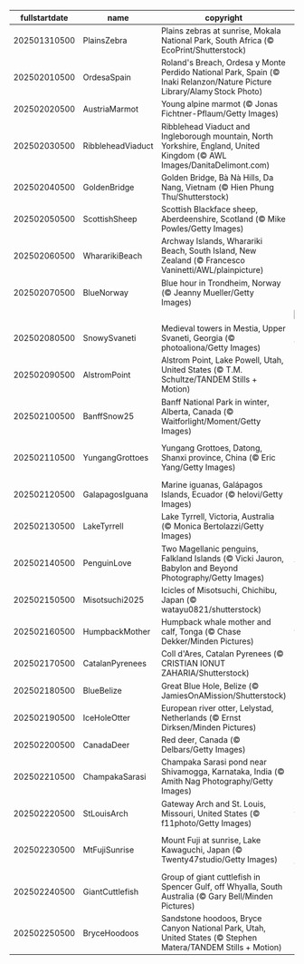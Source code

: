 |fullstartdate|name|copyright|title|image|
|--|--|--|--|--|
202501310500|PlainsZebra|Plains zebras at sunrise, Mokala National Park, South Africa (© EcoPrint/Shutterstock)|Anything but plain|![](/en-CA/2025/02/202501310500PlainsZebra.jpg)|
202502010500|OrdesaSpain|Roland's Breach, Ordesa y Monte Perdido National Park, Spain (© Inaki Relanzon/Nature Picture Library/Alamy Stock Photo)|Once more unto the breach|![](/en-CA/2025/02/202502010500OrdesaSpain.jpg)|
202502020500|AustriaMarmot|Young alpine marmot (© Jonas Fichtner-Pflaum/Getty Images)|Weather or not|![](/en-CA/2025/02/202502020500AustriaMarmot.jpg)|
202502030500|RibbleheadViaduct|Ribblehead Viaduct and Ingleborough mountain, North Yorkshire, England, United Kingdom (© AWL Images/DanitaDelimont.com)|Bridging history, one arch at a time|![](/en-CA/2025/02/202502030500RibbleheadViaduct.jpg)|
202502040500|GoldenBridge|Golden Bridge, Bà Nà Hills, Da Nang, Vietnam (© Hien Phung Thu/Shutterstock)|A walk among the clouds|![](/en-CA/2025/02/202502040500GoldenBridge.jpg)|
202502050500|ScottishSheep|Scottish Blackface sheep, Aberdeenshire, Scotland (© Mike Powles/Getty Images)|Baa, baa, black sheep? No.|![](/en-CA/2025/02/202502050500ScottishSheep.jpg)|
202502060500|WhararikiBeach|Archway Islands, Wharariki Beach, South Island, New Zealand (© Francesco Vaninetti/AWL/plainpicture)|Reflections of a nation's legacy|![](/en-CA/2025/02/202502060500WhararikiBeach.jpg)|
202502070500|BlueNorway|Blue hour in Trondheim, Norway (© Jeanny Mueller/Getty Images)|Stuck in a blue moment|![](/en-CA/2025/02/202502070500BlueNorway.jpg)|
||||![](/en-CA/2025/02/.jpg)|
202502080500|SnowySvaneti|Medieval towers in Mestia, Upper Svaneti, Georgia (© photoaliona/Getty Images)|Frozen in time|![](/en-CA/2025/02/202502080500SnowySvaneti.jpg)|
202502090500|AlstromPoint|Alstrom Point, Lake Powell, Utah, United States (© T.M. Schultze/TANDEM Stills + Motion)|A point worth pondering|![](/en-CA/2025/02/202502090500AlstromPoint.jpg)|
202502100500|BanffSnow25|Banff National Park in winter, Alberta, Canada (© Waitforlight/Moment/Getty Images)|Chill out in one of the coolest spots|![](/en-CA/2025/02/202502100500BanffSnow25.jpg)|
202502110500|YungangGrottoes|Yungang Grottoes, Datong, Shanxi province, China (© Eric Yang/Getty Images)|The watchful eyes of history|![](/en-CA/2025/02/202502110500YungangGrottoes.jpg)|
202502120500|GalapagosIguana|Marine iguanas, Galápagos Islands, Ecuador (© helovi/Getty Images)|Darwin's blueprint|![](/en-CA/2025/02/202502120500GalapagosIguana.jpg)|
202502130500|LakeTyrrell|Lake Tyrrell, Victoria, Australia (© Monica Bertolazzi/Getty Images)|Salt of the earth|![](/en-CA/2025/02/202502130500LakeTyrrell.jpg)|
202502140500|PenguinLove|Two Magellanic penguins, Falkland Islands (© Vicki Jauron, Babylon and Beyond Photography/Getty Images)|Look at these lovebirds|![](/en-CA/2025/02/202502140500PenguinLove.jpg)|
202502150500|Misotsuchi2025|Icicles of Misotsuchi, Chichibu, Japan (© watayu0821/shutterstock)|These are so nice-icle|![](/en-CA/2025/02/202502150500Misotsuchi2025.jpg)|
202502160500|HumpbackMother|Humpback whale mother and calf, Tonga (© Chase Dekker/Minden Pictures)|Protecting the giants of the sea|![](/en-CA/2025/02/202502160500HumpbackMother.jpg)|
202502170500|CatalanPyrenees|Coll d'Ares, Catalan Pyrenees (© CRISTIAN IONUT ZAHARIA/Shutterstock)|An icy border|![](/en-CA/2025/02/202502170500CatalanPyrenees.jpg)|
202502180500|BlueBelize|Great Blue Hole, Belize (© JamiesOnAMission/Shutterstock)|Endless blue|![](/en-CA/2025/02/202502180500BlueBelize.jpg)|
202502190500|IceHoleOtter|European river otter, Lelystad, Netherlands (© Ernst Dirksen/Minden Pictures)|The 'otter' side of life|![](/en-CA/2025/02/202502190500IceHoleOtter.jpg)|
202502200500|CanadaDeer|Red deer, Canada (© Delbars/Getty Images)|A regal duo|![](/en-CA/2025/02/202502200500CanadaDeer.jpg)|
202502210500|ChampakaSarasi|Champaka Sarasi pond near Shivamogga, Karnataka, India (© Amith Nag Photography/Getty Images)|A tale of still waters|![](/en-CA/2025/02/202502210500ChampakaSarasi.jpg)|
202502220500|StLouisArch|Gateway Arch and St. Louis, Missouri, United States (© f11photo/Getty Images)|Bending towards brilliance|![](/en-CA/2025/02/202502220500StLouisArch.jpg)|
202502230500|MtFujiSunrise|Mount Fuji at sunrise, Lake Kawaguchi, Japan (© Twenty47studio/Getty Images)|Wind of Fuji, my souvenir from Edo|![](/en-CA/2025/02/202502230500MtFujiSunrise.jpg)|
202502240500|GiantCuttlefish|Group of giant cuttlefish in Spencer Gulf, off Whyalla, South Australia (© Gary Bell/Minden Pictures)|Inked and undercover|![](/en-CA/2025/02/202502240500GiantCuttlefish.jpg)|
202502250500|BryceHoodoos|Sandstone hoodoos, Bryce Canyon National Park, Utah, United States (© Stephen Matera/TANDEM Stills + Motion)|Hoodoo you do?|![](/en-CA/2025/02/202502250500BryceHoodoos.jpg)|
